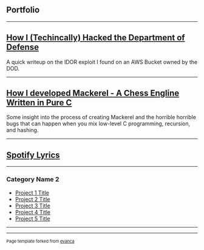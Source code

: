 ## Portfolio

---

## [How I (Techincally) Hacked the Department of Defense](/content/sample_page.md)

A quick writeup on the IDOR exploit I found on an AWS Bucket owned by the DOD.

---
## [How I developed Mackerel - A Chess Engline Written in Pure C](/pdf/sample_presentation.pdf)

Some insight into the process of creating Mackerel and the horrible horrible bugs that can happen when you mix low-level C programming, recursion, and hashing. 

---
## [Spotify Lyrics](http://example.com/)

---

### Category Name 2

- [Project 1 Title](http://example.com/)
- [Project 2 Title](http://example.com/)
- [Project 3 Title](http://example.com/)
- [Project 4 Title](http://example.com/)
- [Project 5 Title](http://example.com/)

---




---
<p style="font-size:11px">Page template forked from <a href="https://github.com/evanca/quick-portfolio">evanca</a></p>
<!-- Remove above link if you don't want to attibute -->
